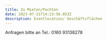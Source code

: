 ```yaml
---
title: Zu Mieten/Pachten
date: 2023-07-21T14:23:56.053Z
description: Eventlocation/ Geschäftsflächen
---
```

A﻿nfragen bitte an Tel.: 0160 93138278